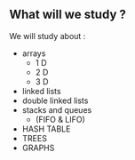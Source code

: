 ## What will we study ?
We will study about :
- arrays
	- 1 D
	- 2 D
	- 3 D
- linked lists
- double linked lists
- stacks and queues 
	- (FIFO & LIFO)
- HASH TABLE
- TREES
- GRAPHS 
